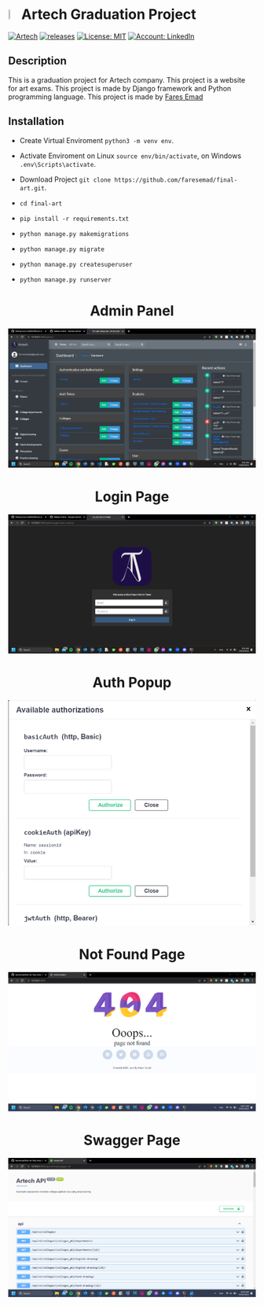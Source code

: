 # <img src='static\app\logo.ico' style='width:4%;height:4%'> Artech Graduation Project

[![Artech](https://img.shields.io/badge/Artech-Graduation%20Project-purple)](https://github.com/faresemad/final-art/)
[![releases](https://img.shields.io/badge/Releases-v1.0.0-green)](https://github.com/faresemad/final-art/tags/v1.0.0)
[![License: MIT](https://img.shields.io/badge/License-MIT-yellow.svg)](https://opensource.org/licenses/MIT)
[![Account: LinkedIn](https://img.shields.io/badge/Fares%20Emad-LinkedIn-blue)](https://www.linkedin.com/in/faresemad/)

## Description

This is a graduation project for Artech company. This project is a website for art exams. This project is made by Django framework and Python programming language. This project is made by [Fares Emad](https://github.com/faresemad/)

## Installation

- Create Virtual Enviroment `python3 -m venv env`.

- Activate Enviroment on Linux `source env/bin/activate`, on Windows `.env\Scripts\activate`.

- Download Project `git clone https://github.com/faresemad/final-art.git`.

- `cd final-art`

- `pip install -r requirements.txt`

- `python manage.py makemigrations`

- `python manage.py migrate`

- `python manage.py createsuperuser`

- `python manage.py runserver`

<h1 align="center">Admin Panel</h1>
<img src='static/app/1.png'>

<h1 align="center">Login Page</h1>
<img src='static/app/2.png'>

<h1 align="center">Auth Popup</h1>
<img src='static/app/3.png'>

<h1 align="center">Not Found Page</h1>
<img src='static/app/4.png'>

<h1 align="center">Swagger Page</h1>
<img src='static/app/5.png'>
